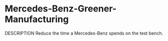# Mercedes-Benz-Greener-Manufacturing
DESCRIPTION  Reduce the time a Mercedes-Benz spends on the test bench.
